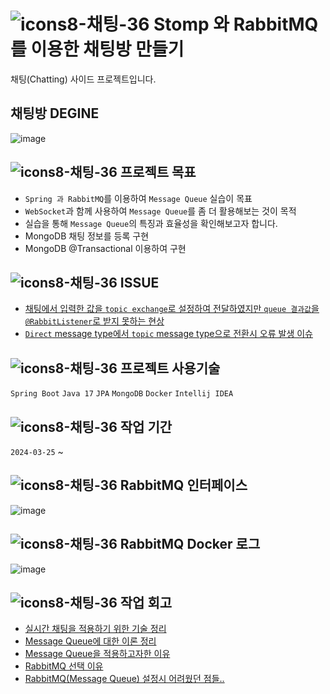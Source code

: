 # ![icons8-채팅-36](https://github.com/rhkdgur/Chatting-Stomp-with-RabbitMQ-/assets/67618667/3509ba75-4eec-4829-9516-4b77a3ff84db) Stomp 와 RabbitMQ를 이용한 채팅방 만들기
채팅(Chatting) 사이드 프로젝트입니다. 

## 채팅방 DEGINE

![image](https://github.com/rhkdgur/Chatting-Stomp-with-RabbitMQ-/assets/67618667/5ff5f5aa-909a-4fea-ac2a-938876768c79)

## ![icons8-채팅-36](https://github.com/rhkdgur/Chatting-Stomp-with-RabbitMQ-/assets/67618667/3509ba75-4eec-4829-9516-4b77a3ff84db) 프로젝트 목표
- `Spring 과 RabbitMQ`를 이용하여 `Message Queue` 실습이 목표
- `WebSocket`과 함께 사용하여 `Message Queue`를 좀 더 활용해보는 것이 목적
- 실습을 통해 `Message Queue`의 특징과 효율성을 확인해보고자 합니다.
- MongoDB 채팅 정보를 등록 구현
- MongoDB @Transactional 이용하여 구현


## ![icons8-채팅-36](https://github.com/rhkdgur/Chatting-Stomp-with-RabbitMQ-/assets/67618667/3509ba75-4eec-4829-9516-4b77a3ff84db) ISSUE
- [채팅에서 입력한 값을 `topic exchange`로 설정하여 전달하였지만 `queue 결과값`을 `@RabbitListener`로 받지 못하는 현상](https://github.com/rhkdgur/Chatting-Stomp-with-RabbitMQ-/issues/2)
- [`Direct` message type에서 `topic` message type으로 전환시 오류 발생 이슈](https://github.com/rhkdgur/Chatting-Stomp-with-RabbitMQ-/issues/4)

## ![icons8-채팅-36](https://github.com/rhkdgur/Chatting-Stomp-with-RabbitMQ-/assets/67618667/3509ba75-4eec-4829-9516-4b77a3ff84db) 프로젝트 사용기술
`Spring Boot` `Java 17` `JPA` `MongoDB` `Docker` `Intellij IDEA`


## ![icons8-채팅-36](https://github.com/rhkdgur/Chatting-Stomp-with-RabbitMQ-/assets/67618667/3509ba75-4eec-4829-9516-4b77a3ff84db) 작업 기간
`2024-03-25` ~


## ![icons8-채팅-36](https://github.com/rhkdgur/Chatting-Stomp-with-RabbitMQ-/assets/67618667/3509ba75-4eec-4829-9516-4b77a3ff84db) RabbitMQ 인터페이스
![image](https://github.com/user-attachments/assets/90b50444-043d-4198-8993-c9e3f14fa64c)


## ![icons8-채팅-36](https://github.com/rhkdgur/Chatting-Stomp-with-RabbitMQ-/assets/67618667/3509ba75-4eec-4829-9516-4b77a3ff84db) RabbitMQ Docker 로그
![image](https://github.com/user-attachments/assets/a0a2e097-f5c8-412f-bbf9-ff7b3469a86f)


## ![icons8-채팅-36](https://github.com/rhkdgur/Chatting-Stomp-with-RabbitMQ-/assets/67618667/3509ba75-4eec-4829-9516-4b77a3ff84db) 작업 회고

* [실시간 채팅을 적용하기 위한 기술 정리](https://github.com/rhkdgur/Chatting-Stomp-with-RabbitMQ-/wiki/1.-%EC%8B%A4%EC%8B%9C%EA%B0%84-%EC%8A%A4%ED%8A%B8%EB%A6%BC%EC%97%90%EC%84%9C%EC%9D%98-HTTP%EC%9D%98-%ED%95%9C%EA%B3%84)
* [Message Queue에 대한 이론 정리](https://github.com/rhkdgur/Chatting-Stomp-with-RabbitMQ-/wiki/Message-Queue%EC%97%90-%EB%8C%80%ED%95%9C-%EC%9D%B4%EB%A1%A0-%EC%A0%95%EB%A6%AC)
* [Message Queue을 적용하고자한 이유](https://github.com/rhkdgur/Chatting-Stomp-with-RabbitMQ-/wiki/5.-Message-Queue%EB%A5%BC-%EC%A0%81%EC%9A%A9%ED%95%9C-%EC%9D%B4%EC%9C%A0)
* [RabbitMQ 선택 이유](https://github.com/rhkdgur/Chatting-Stomp-with-RabbitMQ-/wiki/RabbitMQ%EB%A5%BC-%EC%84%A0%ED%83%9D%ED%95%9C-%EC%9D%B4%EC%9C%A0)
* [RabbitMQ(Message Queue) 설정시 어려웠던 점들..](https://github.com/rhkdgur/Chatting-Stomp-with-RabbitMQ-/wiki/RabbitMQ-%EC%84%A4%EC%A0%95%EC%8B%9C-%EC%96%B4%EB%A0%A4%EC%9B%A0%EB%8D%98-%EC%A0%90%EB%93%A4-%ED%9A%8C%EA%B3%A0)
